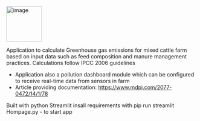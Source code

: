 <img width="94" alt="image" src="https://github.com/user-attachments/assets/adab7448-af1d-41a7-8176-1b66ca3618f3">


Application to calculate Greenhouse gas emissions for mixed cattle farm based on input data such as feed composition and manure management practices. 
Calculations follow IPCC 2006 guidelines

- Application also a pollution dashboard module which can be configured to receive real-time data from sensors in farm
- Article providing documentation: https://www.mdpi.com/2077-0472/14/1/78

Built with python Streamlit
insall requirements with pip
run streamlit Hompage.py - to start app
